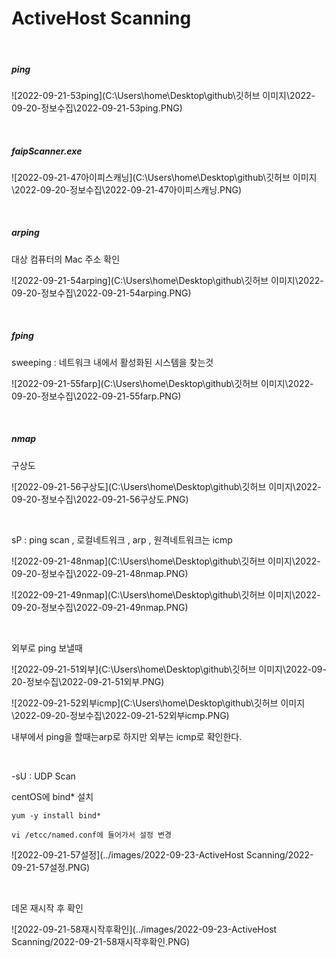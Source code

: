 # ActiveHost Scanning 

<br>

##### ping

![2022-09-21-53ping](C:\Users\home\Desktop\github\깃허브 이미지\2022-09-20-정보수집\2022-09-21-53ping.PNG)

<br>

##### faipScanner.exe

![2022-09-21-47아이피스캐닝](C:\Users\home\Desktop\github\깃허브 이미지\2022-09-20-정보수집\2022-09-21-47아이피스캐닝.PNG)

<br>

##### arping

대상 컴퓨터의 Mac 주소 확인 

![2022-09-21-54arping](C:\Users\home\Desktop\github\깃허브 이미지\2022-09-20-정보수집\2022-09-21-54arping.PNG)

<br>

##### fping

sweeping : 네트워크 내에서 활성화된 시스템을 찾는것

![2022-09-21-55farp](C:\Users\home\Desktop\github\깃허브 이미지\2022-09-20-정보수집\2022-09-21-55farp.PNG)

<br>

##### nmap

구상도

![2022-09-21-56구상도](C:\Users\home\Desktop\github\깃허브 이미지\2022-09-20-정보수집\2022-09-21-56구상도.PNG)

<br>

sP : ping scan  , 로컬네트워크 ,  arp ,  원격네트워크는  icmp

![2022-09-21-48nmap](C:\Users\home\Desktop\github\깃허브 이미지\2022-09-20-정보수집\2022-09-21-48nmap.PNG)

![2022-09-21-49nmap](C:\Users\home\Desktop\github\깃허브 이미지\2022-09-20-정보수집\2022-09-21-49nmap.PNG)

<br>

외부로 ping 보낼때

![2022-09-21-51외부](C:\Users\home\Desktop\github\깃허브 이미지\2022-09-20-정보수집\2022-09-21-51외부.PNG)

![2022-09-21-52외부icmp](C:\Users\home\Desktop\github\깃허브 이미지\2022-09-20-정보수집\2022-09-21-52외부icmp.PNG)

내부에서 ping을 할때는arp로 하지만 외부는 icmp로 확인한다.

<br>

-sU : UDP Scan

centOS에 bind* 설치

```
yum -y install bind*

vi /etcc/named.conf에 들어가서 설정 변경
```

![2022-09-21-57설정](../images/2022-09-23-ActiveHost Scanning/2022-09-21-57설정.PNG)

<br>

데몬 재시작 후 확인

![2022-09-21-58재시작후확인](../images/2022-09-23-ActiveHost Scanning/2022-09-21-58재시작후확인.PNG)

<br>

